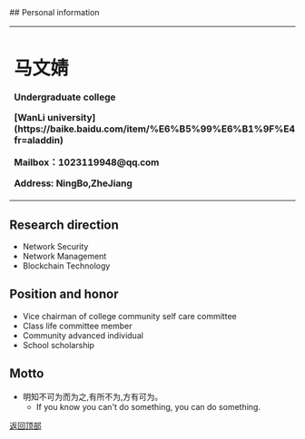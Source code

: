 <body  onload="alert('欢迎来到小马的信息介绍网页!!!')">
 </body>
## Personal information
<a id="top"></a>
<table border="0">
 <tr>
  <td width="70%">
   <h1>马文婧</h1>
   <p><b>Undergraduate college</b></p>
   <p><b> [WanLi university](https://baike.baidu.com/item/%E6%B5%99%E6%B1%9F%E4%B8%87%E9%87%8C%E5%AD%A6%E9%99%A2/3221910?fr=aladdin)</b></p>
   <p><b>Mailbox：1023119948@qq.com</b></p>
   <p><b>Address: NingBo,ZheJiang</b></p>
   </td>
  <td width="30%">
   <img src="m=MaWjing.jpg" width="100%">
   </td>
 </tr>
 </table>
 
## Research direction
- Network Security
- Network Management
- Blockchain Technology

## Position and honor
* Vice chairman of college community self care committee
* Class life committee member
* Community advanced individual
* School scholarship

## Motto
* 明知不可为而为之,有所不为,方有可为。
    *  If you know you can't do something, you can do something.
    
<a href="#top">返回顶部</a>
